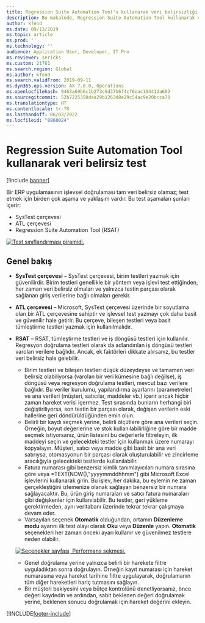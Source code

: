```yaml
---
title: Regression Suite Automation Tool'u kullanarak veri belirsizliği testi
description: Bu makalede, Regression Suite Automation Tool kullanarak veri belirsiz test yapma önerileri ele alınmaktadır.
author: kfend
ms.date: 09/13/2019
ms.topic: article
ms.prod: ''
ms.technology: ''
audience: Application User, Developer, IT Pro
ms.reviewer: sericks
ms.custom: 21761
ms.search.region: Global
ms.author: kfend
ms.search.validFrom: 2019-09-11
ms.dyn365.ops.version: AX 7.0.0, Operations
ms.openlocfilehash: 9463a69b6c1b273c6d37b6f4cf6eac19441da682
ms.sourcegitcommit: 52b7225350daa29b1263d8e29c54ac9e20bcca70
ms.translationtype: HT
ms.contentlocale: tr-TR
ms.lasthandoff: 06/03/2022
ms.locfileid: "8860024"
---
```

# <a name="data-agnostic-testing-using-the-regression-suite-automation-tool"></a>Regression Suite Automation Tool kullanarak veri belirsiz test

[!include [banner](../includes/banner.md)]

Bir ERP uygulamasının işlevsel doğrulaması tam veri belirsiz olamaz; test etmek için birden çok aşama ve yaklaşım vardır. Bu test aşamaları şunları içerir:  

- SysTest çerçevesi
- ATL çerçevesi
- Regression Suite Automation Tool (RSAT)

[![Test sınıflandırması piramidi.](./media/rsat-data-agnostic-testing-01.PNG)](./media/rsat-data-agnostic-testing-01.PNG)

## <a name="overview"></a>Genel bakış
-   **SysTest çerçevesi** – SysTest çerçevesi, birim testleri yazmak için güvenilirdir. Birim testleri genellikle bir yöntem veya işlevi test ettiğinden, her zaman veri belirsiz olmaları ve yalnızca testin parçası olarak sağlanan giriş verilerine bağlı olmaları gerekir.
-   **ATL çerçevesi** – Microsoft, SysTest çerçevesi üzerinde bir soyutlama olan bir ATL çerçevesine sahiptir ve işlevsel test yazmayı çok daha basit ve güvenilir hale getirir. Bu çerçeve, bileşen testleri veya basit tümleştirme testleri yazmak için kullanılmalıdır.
-   **RSAT** – RSAT, tümleştirme testleri ve iş döngüsü testleri için kullanılır. Regresyon doğrulama testleri olarak da adlandırılan iş döngüsü testleri varolan verilere bağlıdır. Ancak, ek faktörleri dikkate alırsanız, bu testler veri belirsiz hale gelebilir. 

    - Birim testleri ve bileşen testleri düşük düzeydeyse ve tamamen veri belirsiz olabiliyorsa (varolan bir veri kümesine bağlı değilse), iş döngüsü veya regresyon doğrulama testleri, mevcut bazı verilere bağlıdır. Bu veriler kurulumu, yapılandırma ayarlarını (parametreler) ve ana verileri (müşteri, satıcılar, maddeler vb.) içerir ancak hiçbir zaman hareket verisi içermez. Test sırasında bunların herhangi biri değiştiriliyorsa, son testin bir parçası olarak, değişen verilerin eski hallerine geri döndürüldüğünden emin olun.
    - Belirli bir kaydı seçmek yerine, belirli ölçütlere göre ana verileri seçin. Örneğin, boyut değerlerine ve stok kullanılabilirliğine göre bir madde seçmek istiyorsanız, ürün listesini bu değerlerle filtreleyin, ilk maddeyi seçin ve gelecekteki testler için kullanmak üzere numarayı kopyalayın. Müşteri, satıcı veya madde gibi basit bir ana veri satırıysa, otomasyonun bir parçası olarak oluşturulabilir ve zincirleme aracılığıyla gelecekteki testlerde kullanılabilir. 
    - Fatura numarası gibi benzersiz kimlik tanımlayıcıları numara sırasına göre veya =TEXT(NOW(),"yyyymmddhhmm") gibi Microsoft Excel işlevlerini kullanarak girin. Bu işlev, her dakika, bu eylemin ne zaman gerçekleştiğini izlemenize olanak sağlayan benzersiz bir numara sağlayacaktır. Bu, ürün giriş numaraları ve satıcı fatura numaraları gibi değişkenler için kullanılabilir. Bu testler, geri yükleme gerektirmeden, aynı veritabanı üzerinde tekrar tekrar çalışmaya devam eder.
    - Varsayılan seçenek **Otomatik** olduğundan, ortamın **Düzenleme modu** ayarını ilk test olayı olarak **Oku** veya **Düzenle** yapın. **Otomatik** seçenekleri her zaman önceki ayarı kullanır ve güvenilmez testlere neden olabilir. 
 
    [![Seçenekler sayfası, Performans sekmesi.](./media/rsat-data-agnostic-testing-02.PNG)](./media/rsat-data-agnostic-testing-02.PNG)
 
    - Genel doğrulama yerine yalnızca belirli bir harekete filtre uyguladıktan sonra doğrulayın. Örneğin kayıt numarası için hareket numarasına veya hareket tarihine filtre uygulayarak, doğrulamanın tüm diğer hareketleri hariç tutmasını sağlayın. 
    - Bir müşteri bakiyesini veya bütçe kontrolünü denetliyorsanız, önce değeri kaydedin ve ardından, sabit beklenen değeri doğrulamak yerine, beklenen sonucu doğrulamak için hareket değerini ekleyin. 
 


[!INCLUDE[footer-include](../../../includes/footer-banner.md)]